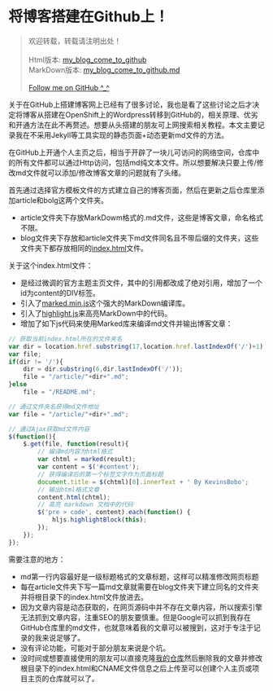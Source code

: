 # 将博客搭建在Github上！

> 欢迎转载，转载请注明出处！<br><br>
> Html版本: [my\_blog\_come\_to\_github](http://kevins.pro/blog/my_blog_come_to_github/)<br>
> MarkDown版本: [my\_blog\_come\_to\_github.md](http://github.com/KevinsBobo/KevinsBobo.github.io/blob/master/article/my_blog_come_to_github.md)<br><br>
> [Follow me on GitHub ^\_^](http://github.com/KevinsBobo/)

关于在GitHub上搭建博客网上已经有了很多讨论，我也是看了这些讨论之后才决定将博客从搭建在OpenShift上的Wordpress转移到GitHub的，相关原理、优劣和开通方法在此不再赘述。想要从头搭建的朋友可上网搜索相关教程。本文主要记录我在不采用Jekyll等工具实现的静态页面+动态更新md文件的方法。

在GitHub上开通个人主页之后，相当于开辟了一块儿可访问的网络空间，仓库中的所有文件都可以通过Http访问，包括md纯文本文件。所以想要解决只要上传/修改md文件就可以添加/修改博客文章的问题就有了头绪。

首先通过选择官方模板文件的方式建立自己的博客页面，然后在更新之后仓库里添加article和bolg这两个文件夹。
+ article文件夹下存放MarkDowm格式的.md文件，这些是博客文章，命名格式不限。
+ blog文件夹下存放和article文件夹下md文件同名且不带后缀的文件夹，这些文件夹下都存放相同的[index.html](http://github.com/KevinsBobo/KevinsBobo.github.io/blob/master/index.html)文件。

关于这个index.html文件：

+ 是经过微调的官方主题主页文件，其中的引用都改成了绝对引用，增加了一个id为content的DIV标签。
+ 引入了[marked.min.js](http://github.com/chjj/marked/marked.min.js)这个强大的MarkDown编译库。
+ 引入了[highlight.js](http://highlightjs.org)来高亮MarkDown中的代码。
+ 增加了如下js代码来使用Marked库来编译md文件并输出博客文章：

```js
// 获取当前index.html所在的文件夹名
var dir = location.href.substring(17,location.href.lastIndexOf('/')+1);
var file;
if(dir != '/'){
	dir = dir.substring(6,dir.lastIndexOf('/'));
	file = "/article/"+dir+".md";
}else
	file = "/README.md";

// 通过文件夹名获得md文件地址
var file = "/article/"+dir+".md";

// 通过Ajax获取md文件内容
$(function(){
	$.get(file, function(result){
		// 编译md内容为html格式
		var chtml = marked(result);
		var content = $('#content');
		// 获得编译后的第一个标签文字作为页面标题
		document.title = $(chtml)[0].innerText + ' By KevinsBobo';
		// 输出html格式文章
		content.html(chtml);
		// 高亮 markdown 文档中的代码
		$('pre > code', content).each(function() {
			hljs.highlightBlock(this);
		});
	});
});
```

需要注意的地方：

+ md第一行内容最好是一级标题格式的文章标题，这样可以精准修改网页标题
+ 每在article文件夹下写一篇md文章就需要在blog文件夹下建立同名的文件夹并将根目录下的index.html文件放进去。
+ 因为文章内容是动态获取的，在网页源码中并不存在文章内容，所以搜索引擎无法抓到文章内容，注重SEO的朋友要慎重。但是Google可以抓到我存在GitHub仓库里的md文件，也就意味着我的文章可以被搜到，这对于专注于记录的我来说足够了。
+ 没有评论功能，可能对于部分朋友来说是个坑。
+ 没时间或想要直接使用的朋友可以直接克隆[我的仓库](http://github.com/KevinsBobo/KevinsBobo.github.io/)然后删除我的文章并修改根目录下的index.html和CNAME文件信息之后上传至可以创建个人主页或项目主页的仓库就可以了。
